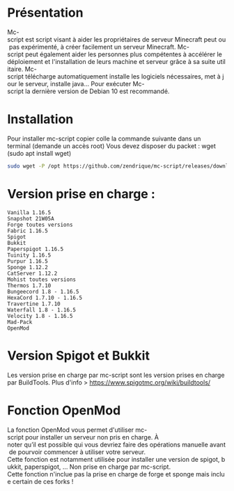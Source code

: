 # Présentation
Mc-script est script visant à aider les propriétaires de serveur Minecraft peut ou pas expérimenté, à créer facilement un serveur Minecraft.
Mc-script peut également aider les personnes plus compétentes à accélérer le déploiement et l'installation de leurs machine et serveur grâce à sa suite utilitaire.
Mc-script télécharge automatiquement installe les logiciels nécessaires, met à jour le serveur, installe java...
Pour exécuter Mc-script la dernière version de Debian 10 est recommandé.

# Installation
Pour installer mc-script copier colle la commande suivante dans un terminal (demande un accès root)
Vous devez disposer du packet : wget (sudo apt install wget)
```bash
sudo wget -P /opt https://github.com/zendrique/mc-script/releases/download/1.4/boot.sh && sudo bash /opt/boot.sh
```
# Version prise en charge :
```
Vanilla 1.16.5
Snapshot 21W05A
Forge toutes versions
Fabric 1.16.5
Spigot
Bukkit
Paperspigot 1.16.5
Tuinity 1.16.5
Purpur 1.16.5
Sponge 1.12.2
CatServer 1.12.2
Mohist toutes versions
Thermos 1.7.10
Bungeecord 1.8 - 1.16.5
HexaCord 1.7.10 - 1.16.5
Travertine 1.7.10
Waterfall 1.8 - 1.16.5
Velocity 1.8 - 1.16.5
Mad-Pack
OpenMod
```
# Version Spigot et Bukkit
Les version prise en charge par mc-script sont les version prises en charge par BuildTools.
Plus d'info > https://www.spigotmc.org/wiki/buildtools/

# Fonction OpenMod
La fonction OpenMod vous permet d'utiliser mc-script pour installer un serveur non pris en charge.
À noter qu’il est possible qui vous devriez faire des opérations manuelle avant de pourvoir commencer à utiliser votre serveur.
Cette fonction est notamment utilisée pour installer une version de spigot, bukkit, paperspigot, ... Non prise en charge par mc-script.
Cette fonction n'inclue pas la prise en charge de forge et sponge mais inclue certain de ces forks !
